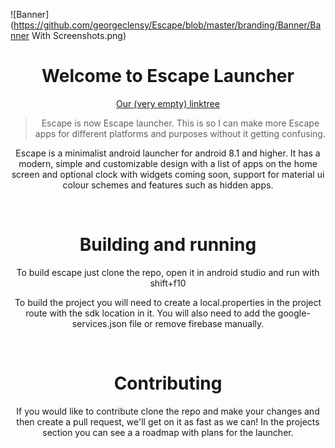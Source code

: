 ![Banner](https://github.com/georgeclensy/Escape/blob/master/branding/Banner/Banner With Screenshots.png)

<!--suppress ALL -->
<div align="center">
  
<h1 align="center">
  Welcome to Escape Launcher
</h1>

[Our (very empty) linktree](https://linktr.ee/escapelauncher)

> Escape is now Escape launcher. This is so I can make more Escape apps for different platforms and purposes without it getting confusing.

Escape is a minimalist android launcher for android 8.1 and higher. It has a modern, simple and customizable design with a list of apps on the home screen and optional clock with widgets coming soon, support for material ui colour schemes and features such as hidden apps.

<br/>

<h1>
  Building and running
</h1>

To build escape just clone the repo, open it in android studio and run with shift+f10 

To build the project you will need to create a local.properties in the project route with the sdk location in it. You will also need to add the google-services.json file or remove firebase manually.
 
<br>

<h1>
  Contributing
</h1>

If you would like to contribute clone the repo and make your changes and then create a pull request, we'll get on it as fast as we can! In the projects section you can see a a roadmap with plans for the launcher.  

</div>
